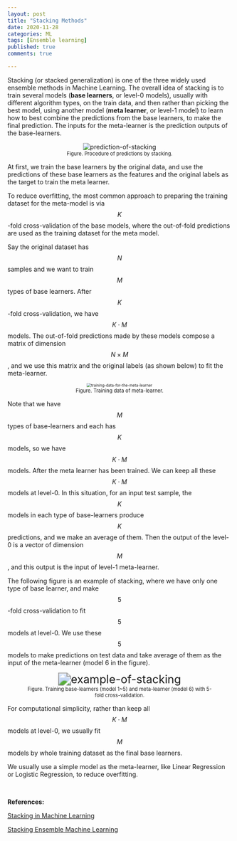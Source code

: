 ```yaml
---
layout: post
title: "Stacking Methods"
date: 2020-11-28
categories: ML
tags: [Ensemble learning]
published: true
comments: true

---
```


Stacking (or stacked generalization) is one of the three widely used ensemble methods in Machine Learning. The overall idea of stacking is to train several models (**base learners**, or level-0 models), usually with different algorithm types, on the train data, and then rather than picking the best model, using another model (**meta learner**, or level-1 model) to learn how to best combine the predictions from the base learners, to make the final prediction. The inputs for the meta-learner is the prediction outputs of the base-learners. 

<div style="text-align: center">
<figure>
<img src="https://miro.medium.com/max/1324/1*T-JHq4AK3dyRNi7gpn9-Xw.png" alt="prediction-of-stacking" style="zoom:100%;" />
<figcaption style="font-size: 80%;"> Figure. Procedure of predictions by stacking. </figcaption>
</figure>
</div>

At first, we train the base learners by the original data, and use the predictions of these base learners as the features and the original labels as the target to train the meta learner. 

To reduce overfitting, the most common approach to preparing the training dataset for the meta-model is via $$K$$-fold cross-validation of the base models, where the out-of-fold predictions are used as the training dataset for the meta model. 

Say the original dataset has $$N$$ samples and we want to train $$M$$ types of base learners. After $$K$$-fold cross-validation, we have $$K \cdot M$$ models. The out-of-fold predictions made by these models compose a matrix of dimension $$N \times M$$, and we use this matrix and the original labels (as shown below) to fit the meta-learner.

<div style="text-align: center">
<figure>
<img src="https://miro.medium.com/max/2400/1*SsfD-eJ6svkcCKuBaH5e8w.png" alt="training-data-for-the-meta-learner" style="zoom: 60%;" />
<figcaption style="font-size: 80%;"> Figure. Training data of meta-learner. </figcaption>
</figure>
</div>

Note that we have $$M$$ types of base-learners and each has $$K$$ models, so we have $$K \cdot M$$ models. After the meta learner has been trained. We can keep all these $$K \cdot M$$ models at level-0. In this situation, for an input test sample, the $$K$$ models in each type of base-learners produce $$K$$ predictions, and we make an average of them. Then the output of the level-0 is a vector of dimension $$M$$, and this output is the input of level-1 meta-learner. 

The following figure is an example of stacking, where we have only one type of base learner, and make $$5$$-fold cross-validation to fit $$5$$ models at level-0. We use these $$5$$ models to make predictions on test data and take average of them as the input of the meta-learner (model 6 in the figure). 

<div style="text-align: center">
<figure>
<img src="https://pic4.zhimg.com/80/v2-84dbc338e11fb89320f2ba310ad69ceb_720w.jpg" alt="example-of-stacking" style="zoom:180%;" />
<figcaption style="font-size: 80%;"> Figure. Training base-learners (model 1~5) and meta-learner (model 6) with 5-fold cross-validation. </figcaption>
</figure>
</div>

For computational simplicity, rather than keep all $$K \cdot M$$ models at level-0, we usually fit $$M$$ models by whole training dataset as the final base learners. 

We usually use a simple model as the meta-learner, like Linear Regression or Logistic Regression, to reduce overfitting.

<br>

**References:**

[Stacking in Machine Learning](https://medium.com/@supun.setunga/stacking-in-machine-learning-357db1cfc3a)

[Stacking Ensemble Machine Learning](https://machinelearningmastery.com/stacking-ensemble-machine-learning-with-python/)



